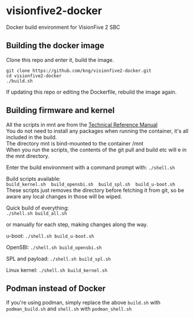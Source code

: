 # visionfive2-docker
Docker build environment for VisionFive 2 SBC

## Building the docker image
Clone this repo and enter it, build the image.
```
git clone https://github.com/kng/visionfive2-docker.git
cd visionfive2-docker
./build.sh
```

If updating this repo or editing the Dockerfile, rebuild the image again.

## Building firmware and kernel
All the scripts in mnt are from the [Technical Reference Manual](https://doc-en.rvspace.org/VisionFive2/PDF/VisionFive2_SW_TRM.pdf)<br>
You do not need to install any packages when running the container, it's all included in the build.<br>
The directory mnt is bind-mounted to the container /mnt<br>
When you run the scripts, the contents of the git pull and build etc will e in the mnt directory.<br>

Enter the build environment with a command prompt with: `./shell.sh`

Build scripts available:<br>
`build_kernel.sh  build_opensbi.sh  build_spl.sh  build_u-boot.sh`<br>
These scripts just removes the directory before fetching it from git, so be aware any local changes in those will be wiped.

Quick build of everything:<br>
`./shell.sh build_all.sh`

or manually for each step, making changes along the way.

u-boot:
`./shell.sh build_u-boot.sh`

OpenSBI:
`./shell.sh build_opensbi.sh`

SPL and payload:
`./shell.sh build_spl.sh`

Linux kernel:
`./shell.sh build_kernel.sh`

## Podman instead of Docker

If you're using podman, simply replace the above `build.sh` with `podman_build.sh` and `shell.sh` with `podman_shell.sh`

